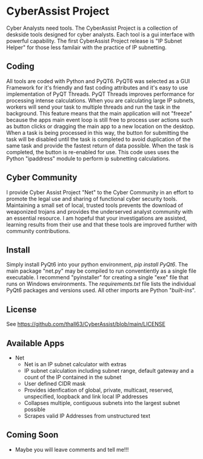 # CyberAssist Project  
Cyber Analysts need tools. The CyberAssist Project is a collection of deskside tools designed for cyber analysts. Each tool is a gui interface with powerful capability. The first CyberAssist Project release is "IP Subnet Helper" for those less familair with the practice of IP subnetting.  

## Coding
All tools are coded with Python and PyQT6. PyQT6 was selected as a GUI Framework for it's friendly and fast coding attributes and it's easy to use implementation of PyQT Threads. PyQT Threads improves performance for processing intense calculations. When you are calculating large IP subnets, workers will send your task to multiple threads and run the task in the background. This feature means that the main application will not "freeze" because the apps main event loop is still free to process user actions such as button clicks or dragging the main app to a new location on the desktop. When a task is being processed in this way, the button for submitting the task will be disabled until the task is completed to avoid duplication of the same task and provide the fastest return of data possible. When the task is completed, the button is re-enabled for use. This code uses uses the Python "ipaddress" module to perform ip subnetting calculations.

## Cyber Community
I provide Cyber Assist Project "Net" to the Cyber Community in an effort to promote the legal use and sharing of functional cyber security tools. Maintaining a small set of local, trusted tools prevents the download of weaponized trojans and provides the underserved analyst community with an essential resource. I am hopeful that your investigations are assisted, learning results from their use and that these tools are improved further with community contributions.

## Install
Simply install PyQt6 into your python environment, *pip install PyQt6*. The main package "net.py" may be compiled to run conventiently as a single file executable. I recommend "pyinstaller" for creating a single "exe" file that runs on Windows environments. The *requirements.txt* file lists the individual PyQt6 packages and versions used. All other imports are Python "*built-ins*".

## License
See https://github.com/thall63/CyberAssist/blob/main/LICENSE

## Available Apps
- Net
  - Net is an IP subnet calculator with extras
  - IP subnet calculation including subnet range, default gateway and a count of the IP contained in the subnet
  - User defined CIDR mask
  - Provides idenfication of global, private, multicast, reserved, unspecified, loopback and link local IP addresses
  - Collapses multiple, contiguous subnets into the largest subnet possible
  - Scrapes valid IP Addresses from unstructured text

## Coming Soon
- Maybe you will leave comments and tell me!!!
